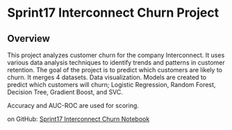 # Sprint17 Interconnect Churn Project
## Overview
This project analyzes customer churn for the company Interconnect. It uses various data analysis techniques to identify trends and patterns in customer retention. The goal of the project is to predict which customers are likely to churn.  It merges 4 datasets. Data visualization. Models are created to predict which customers will churn; Logistic Regression, Random Forest, Decision Tree, Gradient Boost, and SVC.

Accuracy and AUC-ROC are used for scoring.

on GitHub:
[Sprint17 Interconnect Churn Notebook](https://github.com/Script-Whiz/Sprint17_Interconnect_Churn/blob/0f1208183f323112ee2305210d1bb061a3c5d2c9/notebooks/Sprint17_Interconnect_Churn_ver3.ipynb)
